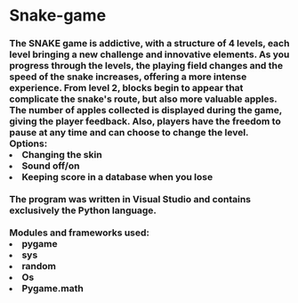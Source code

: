 # Snake-game
<h3>
The SNAKE game is addictive, with a structure of 4 levels, each level bringing a new challenge and innovative elements. As you progress through the levels, the playing field changes and the speed of the snake increases, offering a more intense experience.
From level 2, blocks begin to appear that complicate the snake's route, but also more valuable apples.
The number of apples collected is displayed during the game, giving the player feedback. Also, players have the freedom to pause at any time and can choose to change the level.<br>
Options:
  <li>Changing the skin</li>
  <li>Sound off/on</li>
  <li>Keeping score in a database when you lose</li><br>
  The program was written in Visual Studio and contains exclusively the Python language.<br><br>
  Modules and frameworks used:
  <li>pygame</li>
  <li>sys</li>
  <li>random</li>
  <li>Os</li>
  <li>Pygame.math</li>
</h3>
